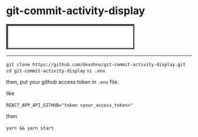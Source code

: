 # git-commit-activity-display

<img src="./git-display.gif" />

---

`git clone https://github.com/devohno/git-commit-activity-display.git`
`cd git-commit-activity-display`
`vi .env`

then, put your github access token in `.env` file.

like

`REACT_APP_API_GITHUB="token <your_access_token>"`

then

`yarn && yarn start`
